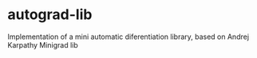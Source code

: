 # autograd-lib
Implementation of a mini automatic diferentiation library, based on Andrej Karpathy Minigrad lib
